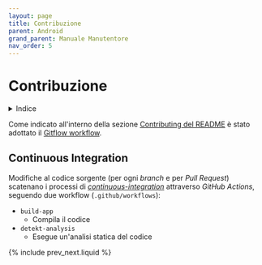 ```yaml
---
layout: page
title: Contribuzione
parent: Android
grand_parent: Manuale Manutentore
nav_order: 5
---
```


# Contribuzione

<details closed markdown="block">
  <summary>
    Indice
  </summary>
  {: .text-delta }
1. TOC
{:toc}
</details>

Come indicato all'interno della sezione [Contributing del README](https://github.com/SwevenSoftware/BlockCOVID-android#contributing) è stato adottato il [Gitflow workflow](https://www.atlassian.com/git/tutorials/comparing-workflows/gitflow-workflow).

## Continuous Integration

Modifiche al codice sorgente (per ogni _branch_ e per _Pull Request_) scatenano i processi di [_continuous-integration_](/glossario#continuous-integration) attraverso _GitHub Actions_, seguendo due workflow (`.github/workflows`):
- `build-app`
    - Compila il codice
- `detekt-analysis`
    - Esegue un'analisi statica del codice

{% include prev_next.liquid %}
